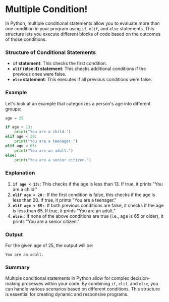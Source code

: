 # Multiple Condition!
In Python, multiple conditional statements allow you to evaluate more than one condition in your program using `if`, `elif`, and `else` statements. This structure lets you execute different blocks of code based on the outcomes of those conditions.

### Structure of Conditional Statements

- **`if` statement**: This checks the first condition.
- **`elif` (else if) statement**: This checks additional conditions if the previous ones were false.
- **`else` statement**: This executes if all previous conditions were false.

### Example

Let's look at an example that categorizes a person's age into different groups:

```python
age = 25

if age < 13:
    print("You are a child.")
elif age < 20:
    print("You are a teenager.")
elif age < 65:
    print("You are an adult.")
else:
    print("You are a senior citizen.")
```

### Explanation

1. **`if age < 13:`**: This checks if the age is less than 13. If true, it prints "You are a child."
2. **`elif age < 20:`**: If the first condition is false, this checks if the age is less than 20. If true, it prints "You are a teenager."
3. **`elif age < 65:`**: If both previous conditions are false, it checks if the age is less than 65. If true, it prints "You are an adult."
4. **`else:`**: If none of the above conditions are true (i.e., age is 65 or older), it prints "You are a senior citizen."

### Output

For the given age of 25, the output will be:
```
You are an adult.
```

### Summary

Multiple conditional statements in Python allow for complex decision-making processes within your code. By combining `if`, `elif`, and `else`, you can handle various scenarios based on different conditions. This structure is essential for creating dynamic and responsive programs. 
